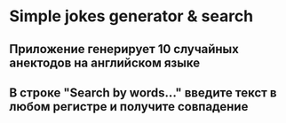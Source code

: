 # Simple jokes generator & search

## Приложение генерирует 10 случайных анектодов на английском языке

## В строке "Search by words..." введите текст в любом регистре и получите совпадение

